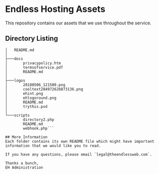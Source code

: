 # Endless Hosting Assets

This repository contains our assets that we use throughout the service.


## Directory Listing
```│   LICENSE
│   README.md
│
├───docs
│       privacypolicy.htm
│       termsofservice.pdf
│       README.md
│
├───logos
│       20180506_121500.png
│       cooltext284972628873136.png
│       ehint.png
│       ehlogoround.png
│       README.md
│       trythis.psd
│
└───scripts
        directory2.php
        README.md
        webhook.php```

## More Information
Each folder contains its own README file which might have important information that we would like you to read.

If you have any questions, please email `legal@theendlessweb.com`.

Thanks a bunch,
EH Administration

